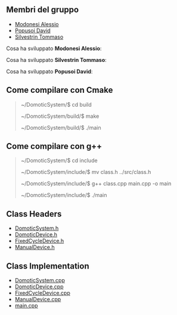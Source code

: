 ## Membri del gruppo
- [Modonesi Alessio](https://github.com/alessiomodonesi)
- [Popusoi David](https://github.com/davidpopusoi)
- [Silvestrin Tommaso](https://github.com/tommasosilvestrin)

Cosa ha sviluppato **Modonesi Alessio**:

Cosa ha sviluppato **Silvestrin Tommaso**:

Cosa ha sviluppato **Popusoi David**:

## Come compilare con Cmake
> ~/DomoticSystem/$ cd build
>
> ~/DomoticSystem/build/$ make
> 
> ~/DomoticSystem/build/$ ./main

## Come compilare con g++
> ~/DomoticSystem/$ cd include
> 
> ~/DomoticSystem/include/$ mv class.h ../src/class.h
> 
> ~/DomoticSystem/include/$ g++ class.cpp main.cpp -o main
> 
> ~/DomoticSystem/include/$ ./main

## Class Headers
- [DomoticSystem.h](./include/DomoticSystem.h)
- [DomoticDevice.h](./include/DomoticDevice.h)
- [FixedCycleDevice.h](./include/FixedCycleDevice.h)
- [ManualDevice.h](./include/ManualDevice.h)

## Class Implementation
- [DomoticSystem.cpp](./include/DomoticSystem.cpp)
- [DomoticDevice.cpp](./include/DomoticDevice.cpp)
- [FixedCycleDevice.cpp](./include/FixedCycleDevice.cpp)
- [ManualDevice.cpp](./include/ManualDevice.cpp)
- [main.cpp](./src/main.cpp)

